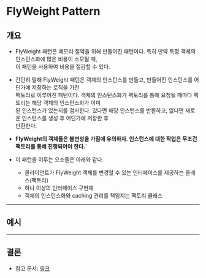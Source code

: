 # FlyWeight Pattern

<h2>개요</h2>

- FlyWeight 패턴은 메모리 절약을 위해 만들어진 패턴이다. 특히 만약 특정 객체의 인스턴스화에 많은 비용이 소모될 때,  
  이 패턴을 사용하여 비용을 절감할 수 있다.

- 간단히 말해 FlyWeight 패턴은 객체의 인스턴스를 만들고, 만들어진 인스턴스를 어딘가에 저장하는 로직을 가진  
  팩토리로 이루어진 패턴이다. 객체의 인스턴스화가 팩토리를 통해 요청될 때마다 팩토리는 해당 객체의 인스턴스화가 이미  
  된 인스턴스가 있는지를 검사한다. 있다면 해당 인스턴스를 반환하고, 없다면 새로운 인스턴스를 생성 후 어딘가에 저장한 후  
  반환한다.

- **FlyWeight의 객체들은 불변성을 가짐에 유의하자. 인스턴스에 대한 작업은 무조건 팩토리를 통해 진행되어야 한다.**'

- 이 패턴을 이루는 요소들은 아래와 같다.

  - 클라이언트가 FlyWeight 객체를 변경할 수 있는 인터페이스를 제공하는 클래스(팩토리)
  - 하나 이상의 인터페이스 구현체
  - 객체의 인스턴스화와 caching 관리를 책임지는 팩토리 클래스

<hr/>

<h2>예시</h2>

<hr/>

<h2>결론</h2>

</hr>

- 참고 문서: <a href="https://www.baeldung.com/java-flyweight">링크</a>
